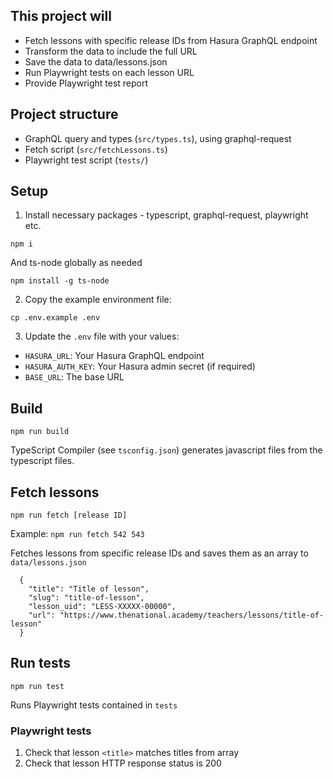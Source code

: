 ## This project will
- Fetch lessons with specific release IDs from Hasura GraphQL endpoint
- Transform the data to include the full URL
- Save the data to data/lessons.json
- Run Playwright tests on each lesson URL
- Provide Playwright test report

## Project structure
- GraphQL query and types (`src/types.ts`), using graphql-request
- Fetch script (`src/fetchLessons.ts`)
- Playwright test script (`tests/`)

## Setup

1. Install necessary packages - typescript, graphql-request, playwright etc.
```
npm i
```
And ts-node globally as needed
```
npm install -g ts-node
```

2. Copy the example environment file:
```
cp .env.example .env
```

3. Update the `.env` file with your values:
- `HASURA_URL`: Your Hasura GraphQL endpoint
- `HASURA_AUTH_KEY`: Your Hasura admin secret (if required)
- `BASE_URL`: The base URL

## Build
```
npm run build
```
TypeScript Compiler (see `tsconfig.json`) generates javascript files from the typescript files.

## Fetch lessons
```
npm run fetch [release ID]
```
Example: `npm run fetch 542 543`

Fetches lessons from specific release IDs and saves them as an array to `data/lessons.json`
```
  {
    "title": "Title of lesson",
    "slug": "title-of-lesson",
    "lesson_uid": "LESS-XXXXX-00000",
    "url": "https://www.thenational.academy/teachers/lessons/title-of-lesson"
  }
```

## Run tests
```
npm run test
```
Runs Playwright tests contained in `tests`


### Playwright tests
1. Check that lesson `<title>` matches titles from array
2. Check that lesson HTTP response status is 200
